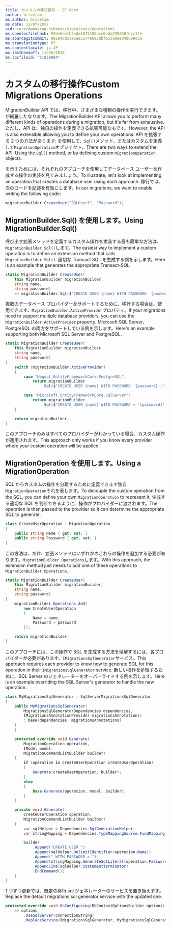 ```yaml
---
title: カスタムの移行操作 - EF Core
author: bricelam
ms.author: bricelam
ms.date: 11/07/2017
uid: core/managing-schemas/migrations/operations
ms.openlocfilehash: 93de6ee1b2eda1875188ace6eda299260fbcc1fe
ms.sourcegitcommit: 082946dcaa1ee5174e692dbfe53adeed40609c6a
ms.translationtype: MT
ms.contentlocale: ja-JP
ms.lasthandoff: 11/06/2018
ms.locfileid: "51028084"
---
```

<a name="custom-migrations-operations"></a><span data-ttu-id="bb8a6-102">カスタムの移行操作</span><span class="sxs-lookup"><span data-stu-id="bb8a6-102">Custom Migrations Operations</span></span>
============================
<span data-ttu-id="bb8a6-103">MigrationBuilder API では、移行中、さまざまな種類の操作を実行できます。 が網羅したなります。</span><span class="sxs-lookup"><span data-stu-id="bb8a6-103">The MigrationBuilder API allows you to perform many different kinds of operations during a migration, but it's far from exhaustive.</span></span> <span data-ttu-id="bb8a6-104">ただし、API は、独自の操作を定義できる拡張可能なもです。</span><span class="sxs-lookup"><span data-stu-id="bb8a6-104">However, the API is also extensible allowing you to define your own operations.</span></span> <span data-ttu-id="bb8a6-105">API を拡張する 2 つの方法があります: を使用して、`Sql()`メソッド、またはカスタムを定義して`MigrationOperation`オブジェクト。</span><span class="sxs-lookup"><span data-stu-id="bb8a6-105">There are two ways to extend the API: Using the `Sql()` method, or by defining custom `MigrationOperation` objects.</span></span>

<span data-ttu-id="bb8a6-106">を示すためには、それぞれのアプローチを使用してデータベース ユーザーを作成する操作の実装を見てみましょう。</span><span class="sxs-lookup"><span data-stu-id="bb8a6-106">To illustrate, let's look at implementing an operation that creates a database user using each approach.</span></span> <span data-ttu-id="bb8a6-107">移行では、次のコードを記述を有効にします。</span><span class="sxs-lookup"><span data-stu-id="bb8a6-107">In our migrations, we want to enable writing the following code:</span></span>

``` csharp
migrationBuilder.CreateUser("SQLUser1", "Password");
```

<a name="using-migrationbuildersql"></a><span data-ttu-id="bb8a6-108">MigrationBuilder.Sql() を使用します。</span><span class="sxs-lookup"><span data-stu-id="bb8a6-108">Using MigrationBuilder.Sql()</span></span>
----------------------------
<span data-ttu-id="bb8a6-109">呼び出す拡張メソッドを定義するカスタム操作を実装する最も簡単な方法は、`MigrationBuilder.Sql()`します。</span><span class="sxs-lookup"><span data-stu-id="bb8a6-109">The easiest way to implement a custom operation is to define an extension method that calls `MigrationBuilder.Sql()`.</span></span>
<span data-ttu-id="bb8a6-110">適切な Transact SQL を生成する例を示します。</span><span class="sxs-lookup"><span data-stu-id="bb8a6-110">Here is an example that generates the appropriate Transact-SQL.</span></span>

``` csharp
static MigrationBuilder CreateUser(
    this MigrationBuilder migrationBuilder,
    string name,
    string password)
    => migrationBuilder.Sql($"CREATE USER {name} WITH PASSWORD '{password}';");
```

<span data-ttu-id="bb8a6-111">複数のデータベース プロバイダーをサポートするために、移行する場合は、使用できます、`MigrationBuilder.ActiveProvider`プロパティ。</span><span class="sxs-lookup"><span data-stu-id="bb8a6-111">If your migrations need to support multiple database providers, you can use the `MigrationBuilder.ActiveProvider` property.</span></span> <span data-ttu-id="bb8a6-112">Microsoft SQL Server、PostgreSQL の両方をサポートしている例を示します。</span><span class="sxs-lookup"><span data-stu-id="bb8a6-112">Here's an example supporting both Microsoft SQL Server and PostgreSQL.</span></span>

``` csharp
static MigrationBuilder CreateUser(
    this MigrationBuilder migrationBuilder,
    string name,
    string password)
{
    switch (migrationBuilder.ActiveProvider)
    {
        case "Npgsql.EntityFrameworkCore.PostgreSQL":
            return migrationBuilder
                .Sql($"CREATE USER {name} WITH PASSWORD '{password}';");

        case "Microsoft.EntityFrameworkCore.SqlServer":
            return migrationBuilder
                .Sql($"CREATE USER {name} WITH PASSWORD = '{password}';");
    }

    return migrationBuilder;
}
```

<span data-ttu-id="bb8a6-113">このアプローチのみはすべてのプロバイダーがわかっている場合、カスタム操作が適用されます。</span><span class="sxs-lookup"><span data-stu-id="bb8a6-113">This approach only works if you know every provider where your custom operation will be applied.</span></span>

<a name="using-a-migrationoperation"></a><span data-ttu-id="bb8a6-114">MigrationOperation を使用します。</span><span class="sxs-lookup"><span data-stu-id="bb8a6-114">Using a MigrationOperation</span></span>
---------------------------
<span data-ttu-id="bb8a6-115">SQL からカスタムの操作を分離するために定義できます独自`MigrationOperation`それを表します。</span><span class="sxs-lookup"><span data-stu-id="bb8a6-115">To decouple the custom operation from the SQL, you can define your own `MigrationOperation` to represent it.</span></span> <span data-ttu-id="bb8a6-116">生成する適切な SQL を判断できるように、操作がプロバイダーに渡されます。</span><span class="sxs-lookup"><span data-stu-id="bb8a6-116">The operation is then passed to the provider so it can determine the appropriate SQL to generate.</span></span>

``` csharp
class CreateUserOperation : MigrationOperation
{
    public string Name { get; set; }
    public string Password { get; set; }
}
```

<span data-ttu-id="bb8a6-117">この方法は、だけ、拡張メソッドはいずれかのこれらの操作を追加する必要があります。`MigrationBuilder.Operations`します。</span><span class="sxs-lookup"><span data-stu-id="bb8a6-117">With this approach, the extension method just needs to add one of these operations to `MigrationBuilder.Operations`.</span></span>

``` csharp
static MigrationBuilder CreateUser(
    this MigrationBuilder migrationBuilder,
    string name,
    string password)
{
    migrationBuilder.Operations.Add(
        new CreateUserOperation
        {
            Name = name,
            Password = password
        });

    return migrationBuilder;
}
```

<span data-ttu-id="bb8a6-118">このアプローチには、この操作で SQL を生成する方法を理解するには、各プロバイダーが必要があります、`IMigrationsSqlGenerator`サービス。</span><span class="sxs-lookup"><span data-stu-id="bb8a6-118">This approach requires each provider to know how to generate SQL for this operation in their `IMigrationsSqlGenerator` service.</span></span> <span data-ttu-id="bb8a6-119">新しい操作を処理するために、SQL Server のジェネレーターをオーバーライドする例を示します。</span><span class="sxs-lookup"><span data-stu-id="bb8a6-119">Here is an example overriding the SQL Server's generator to handle the new operation.</span></span>

``` csharp
class MyMigrationsSqlGenerator : SqlServerMigrationsSqlGenerator
{
    public MyMigrationsSqlGenerator(
        MigrationsSqlGeneratorDependencies dependencies,
        IMigrationsAnnotationProvider migrationsAnnotations)
        : base(dependencies, migrationsAnnotations)
    {
    }

    protected override void Generate(
        MigrationOperation operation,
        IModel model,
        MigrationCommandListBuilder builder)
    {
        if (operation is CreateUserOperation createUserOperation)
        {
            Generate(createUserOperation, builder);
        }
        else
        {
            base.Generate(operation, model, builder);
        }
    }

    private void Generate(
        CreateUserOperation operation,
        MigrationCommandListBuilder builder)
    {
        var sqlHelper = Dependencies.SqlGenerationHelper;
        var stringMapping = Dependencies.TypeMappingSource.FindMapping(typeof(string));

        builder
            .Append("CREATE USER ")
            .Append(sqlHelper.DelimitIdentifier(operation.Name))
            .Append(" WITH PASSWORD = ")
            .Append(stringMapping.GenerateSqlLiteral(operation.Password))
            .AppendLine(sqlHelper.StatementTerminator)
            .EndCommand();
    }
}
```

<span data-ttu-id="bb8a6-120">1 つずつ更新では、既定の移行 sql ジェネレーターのサービスを置き換えます。</span><span class="sxs-lookup"><span data-stu-id="bb8a6-120">Replace the default migrations sql generator service with the updated one.</span></span>

``` csharp
protected override void OnConfiguring(DbContextOptionsBuilder options)
    => options
        .UseSqlServer(connectionString)
        .ReplaceService<IMigrationsSqlGenerator, MyMigrationsSqlGenerator>();
```
